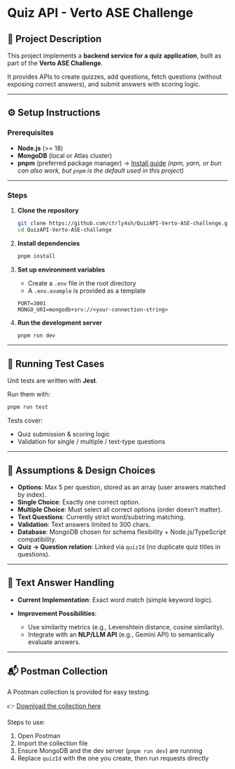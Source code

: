 # Quiz API - Verto ASE Challenge

## 📖 Project Description

This project implements a **backend service for a quiz application**, built as part of the **Verto ASE Challenge**.

It provides APIs to create quizzes, add questions, fetch questions (without exposing correct answers), and submit answers with scoring logic.

---

## ⚙️ Setup Instructions

### Prerequisites

* **Node.js** (>= 18)
* **MongoDB** (local or Atlas cluster)
* **pnpm** (preferred package manager) → [Install guide](https://pnpm.io/installation)
  *(npm, yarn, or bun can also work, but `pnpm` is the default used in this project)*

---

### Steps

1. **Clone the repository**

   ```bash
   git clone https://github.com/ctrly4sh/QuizAPI-Verto-ASE-challenge.git
   cd QuizAPI-Verto-ASE-challenge
   ```

2. **Install dependencies**

   ```bash
   pnpm install
   ```

3. **Set up environment variables**

   * Create a `.env` file in the root directory
   * A `.env.example` is provided as a template

   ```env
   PORT=3001
   MONGO_URI=mongodb+srv://<your-connection-string>
   ```

4. **Run the development server**

   ```bash
   pnpm run dev
   ```

---

## 🧪 Running Test Cases

Unit tests are written with **Jest**.

Run them with:

```bash
pnpm run test
```

Tests cover:

* Quiz submission & scoring logic
* Validation for single / multiple / text-type questions

---

## 📝 Assumptions & Design Choices

* **Options**: Max 5 per question, stored as an array (user answers matched by index).
* **Single Choice**: Exactly one correct option.
* **Multiple Choice**: Must select all correct options (order doesn’t matter).
* **Text Questions**: Currently strict word/substring matching.
* **Validation**: Text answers limited to 300 chars.
* **Database**: MongoDB chosen for schema flexibility + Node.js/TypeScript compatibility.
* **Quiz → Question relation**: Linked via `quizId` (no duplicate quiz titles in questions).

---

## 📝 Text Answer Handling

* **Current Implementation**: Exact word match (simple keyword logic).
* **Improvement Possibilities**:

  * Use similarity metrics (e.g., Levenshtein distance, cosine similarity).
  * Integrate with an **NLP/LLM API** (e.g., Gemini API) to semantically evaluate answers.

---

## 📬 Postman Collection

A Postman collection is provided for easy testing.

👉 [Download the collection here](https://github.com/ctrly4sh/QuizAPI-Verto-ASE-challenge/blob/main/assets/Quiz%20API%20-%20verto%20ASE%20Challenge.postman_collection.json)

Steps to use:

1. Open Postman
2. Import the collection file
3. Ensure MongoDB and the dev server (`pnpm run dev`) are running
4. Replace `quizId` with the one you create, then run requests directly

